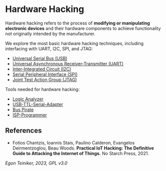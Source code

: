 # Hardware Hacking 

Hardware hacking refers to the process of **modifying or manipulating electronic devices** 
and their hardware components to achieve functionality not originally intended by the 
manufacturer. 

We explore the most basic hardware hacking techniques, including interfacing with UART, I2C, SPI, and JTAG:

* [Universal Serial Bus (USB)](usb/)
* [Universal Asynchronous Receiver-Transmitter (UART)](uart/)
* [Inter-Integrated Circuit (I2C)](i2c/)
* [Serial Peripheral Interface (SPI)](spi/)
* [Joint Test Action Group (JTAG)](jtag/)


Tools needed for hardware hacking:

* [Logic Analyzer](tools/LogicAnalyzer/)
* [USB-TTL-Serial-Adapter](tools/USB-TTL-Adapter/)
* [Bus Pirate ](tools/BusPirate/)
* [ISP-Programmer](tools/ISP-Programmer/)


## References

* Fotios Chantzis, Ioannis Stais, Paulino Calderon, Evangelos Deirmentzoglou, Beau Woods. 
    **Practical IoT Hacking: The Definitive Guide to Attacking the Internet of Things.**
    No Starch Press, 2021. 



*Egon Teiniker, 2023, GPL v3.0* 